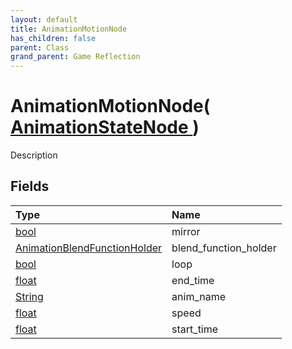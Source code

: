 ```yaml
---
layout: default
title: AnimationMotionNode
has_children: false
parent: Class
grand_parent: Game Reflection
---
```

# AnimationMotionNode( [ AnimationStateNode ](/docs/game-reflection/classes/animation_state_node) )
Description 

## Fields

| Type | Name |
|:-------------|:--------------|
| [bool](/docs/game-reflection/components/bool) | mirror |
| [AnimationBlendFunctionHolder](/docs/game-reflection/classes/animation_blend_function_holder) | blend_function_holder |
| [bool](/docs/game-reflection/components/bool) | loop |
| [float](/docs/game-reflection/components/float) | end_time |
| [String](/docs/game-reflection/components/string) | anim_name |
| [float](/docs/game-reflection/components/float) | speed |
| [float](/docs/game-reflection/components/float) | start_time |


